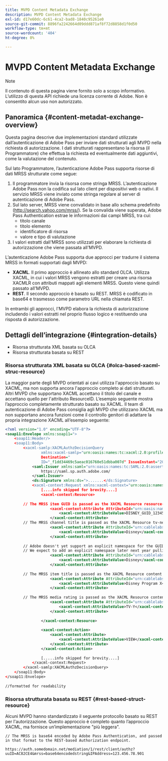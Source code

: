 ```yaml
---
title: MVPD Content Metadata Exchange
description: MVPD Content Metadata Exchange
exl-id: d17e60dc-6c61-4ca2-bad8-1840c95261e0
source-git-commit: 8896fa2242664d09ddd871af8f72d8858d1f0d50
workflow-type: tm+mt
source-wordcount: '404'
ht-degree: 0%

---
```


# MVPD Content Metadata Exchange

>[!NOTE]
>
>Il contenuto di questa pagina viene fornito solo a scopo informativo. L’utilizzo di questa API richiede una licenza corrente di Adobe. Non è consentito alcun uso non autorizzato.

## Panoramica {#content-metadat-exchange-overview}

Questa pagina descrive due implementazioni standard utilizzate dall’autenticazione di Adobe Pass per inviare dati strutturati agli MVPD nella richiesta di autorizzazione.  I dati strutturati rappresentano la risorsa (il Programmatore) che effettua la richiesta ed eventualmente dati aggiuntivi, come la valutazione del contenuto.

Sul lato Programmatore, l’autenticazione Adobe Pass supporta risorse di dati MRSS strutturate come segue:

1. Il programmatore invia la risorsa come stringa MRSS. L’autenticazione Adobe Pass non la codifica sul lato client per dispositivi web o nativi. Il servizio MRSS viene inviato come stringa regolare al server di autenticazione di Adobe Pass.
1. Sul lato server, MRSS viene convalidato in base allo schema predefinito (http://search.yahoo.com/mrss/).  Se la convalida viene superata, Adobe Pass Authentication estrae le informazioni dai campi MRSS, tra cui:
   * titolo canale
   * titolo elemento
   * identificatore di risorsa
   * valore e tipo di valutazione
1. I valori estratti dall&#39;MRSS sono utilizzati per elaborare la richiesta di autorizzazione che viene passata all&#39;MVPD.

L’autenticazione Adobe Pass supporta due approcci per tradurre il sistema MRSS in formati supportati dagli MVPD:

* **XACML**.  Il primo approccio è allineato allo standard OLCA.  Utilizza XACML, in cui i valori MRSS vengono estratti per creare una risorsa XACMLR con attributi mappati agli elementi MRSS.  Questo viene quindi passato all&#39;MVPD.
* **REST**.  Il secondo approccio è basato su REST.  MRSS è codificato in base64 e trasmesso come parametro URL nella chiamata REST.

In entrambi gli approcci, l&#39;MVPD elabora la richiesta di autorizzazione includendo i valori estratti nel proprio flusso logico e restituendo una risposta di autorizzazione.

## Dettagli dell’integrazione {#integration-details}

* Risorsa strutturata XML basata su OLCA
* Risorsa strutturata basata su REST

### Risorsa strutturata XML basata su OLCA {#olca-based-xacml-struc-resource}

La maggior parte degli MVPD orientati ai cavi utilizza l&#39;approccio basato su XACML, ma non supporta ancora l&#39;approccio completo ai dati strutturati.  Altri MVPD che supportano XACML accettano il titolo del canale e accettano quello per l&#39;attributo ResourceID. L’esempio seguente mostra l’approccio completamente strutturato basato su XACML. Il team di autenticazione di Adobe Pass consiglia agli MVPD che utilizzano XACML ma non supportano ancora funzioni come il controllo genitori di adattare la propria integrazione XACML all’esempio seguente:

```XML
<?xml version="1.0" encoding="UTF-8"?>
<soap11:Envelope xmlns:soap11=">
    <soap11:Header/>
    <soap11:Body>
        <xacml-samlp:XACMLAuthzDecisionQuery
                xmlns:xacml-samlp="urn:oasis:names:tc:xacml:2.0:profile:saml2.0:v2:schema:protocol"
                Destination="
                ID="_f1dd34469c5aeac016760e51dbba007d" IssueInstant="2012-06-26T16:30:24.879Z" Version="2.0">
            <saml:Issuer xmlns:saml="urn:oasis:names:tc:SAML:2.0:assertion">
                https://saml.sp.auth.adobe.com/
            </saml:Issuer>
            <ds:Signature xmlns:ds=">.......</ds:Signature>
            <xacml-context:Request xmlns:xacml-context="urn:oasis:names:tc:xacml:2.0:context:schema:os">
                [....info skipped for brevity....]
                <xacml-context:Resource>
 
        // The MRSS item GUID is passed as the XACML Resource resource-id
                    <xacml-context:Attribute AttributeId="urn:oasis:names:tc:xacml:1.0:resource:resource-id">
                        <xacml-context:AttributeValue>DISNEY_GUID_12345</xacml-context:AttributeValue>
                    </xacml-context:Attribute>
        // The MRSS channel title is passed as the XACML Resource tv-network
                    <xacml-context:Attribute AttributeId="urn:cablelabs:ocla:1.0:attribute:content:tv-network">
                        <xacml-context:AttributeValue>Disney</xacml-context:AttributeValue>
                    </xacml-context:Attribute>
 
        // Adobe doesn't yet support an explicit namespace for the GUID, so we reuse the channel title as the GUID.  
        // We expect to add an explicit namespace later next year pulling it from the GUID scheme attribute.
                    <xacml-context:Attribute AttributeId="urn:cablelabs:ocla:1.0:attribute:content:id:namespace">
                        <xacml-context:AttributeValue>Disney</xacml-context:AttributeValue>
                    </xacml-context:Attribute>
 
        // The MRSS item title is passed as the XACML Resource content title
                    <xacml-context:Attribute AttributeId="urn:cablelabs:ocla:1.0:attribute:content:title">
                        <xacml-context:AttributeValue>Disney Program X</xacml-context:AttributeValue>
                    </xacml-context:Attribute>
 
        // The MRSS media rating is passed as the XACML Resource content rating 
                    <xacml-context:Attribute AttributeId="urn:cablelabs:ocla:1.0:attribute:content:rating:vchip">
                        <xacml-context:AttributeValue>TV-Y</xacml-context:AttributeValue>
                    </xacml-context:Attribute>
 
                </xacml-context:Resource>
 
                <xacml-context:Action>
                    <xacml-context:Attribute>
                        <xacml-context:AttributeValue>VIEW</xacml-context:AttributeValue>
                    </xacml-context:Attribute>
                </xacml-context:Action>
 
                [.....info skipped for brevity....]
            </xacml-context:Request>
        </xacml-samlp:XACMLAuthzDecisionQuery>
    </soap11:Body>
</soap11:Envelope>
 
//formatted for readability
```

### Risorsa strutturata basata su REST {#rest-based-struct-resource}

Alcuni MVPD hanno standardizzato il seguente protocollo basato su REST per l&#39;autorizzazione. Questo approccio è completo quanto l’approccio XACML, ma fornisce un’implementazione &quot;più leggera&quot;.

`// The MRSS is base64 encoded by Adobe Pass Authentication, and passed in that format to the REST-based Authorization endpoint.`

`https://auth.somedomain.net/mediation/1/rest/client/authz?uuID=AC82CE4&mrss=base64encodedstring&IPAddress=123.456.78.901`

<!--
>[!RELATEDINFORMATION]
>* [User Metadata Exchange](/help/authentication/mvpd-user-metadata-exchng.md)
>* [Logout](/help/authentication/usecase-mvpd-logout.md)
>* [Programmer Integration Guide: Identifying Protected Resources](/help/authentication/identify-protected-resources.md)
>* [Programmer Integration Guide: User Metadata Exchange](/help/authentication/user-metadata.md)
-->

